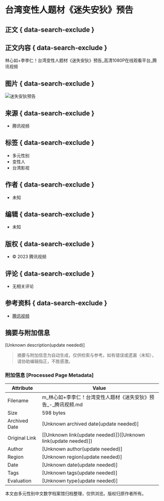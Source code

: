 # 台湾变性人题材《迷失安狄》预告

## 正文 { data-search-exclude }


## 正文内容 { data-search-exclude }

林心如+李李仁！台湾变性人题材《迷失安狄》预告_高清1080P在线观看平台_腾讯视频

## 图片 { data-search-exclude }

![迷失安狄预告](https://example.com/image.jpg)  <!-- 替换为实际图片链接 -->

## 来源 { data-search-exclude }

- 腾讯视频

## 标签 { data-search-exclude }

- 多元性别
- 变性人
- 台湾影视

## 作者 { data-search-exclude }

- 未知

## 编辑 { data-search-exclude }

- 未知

## 版权 { data-search-exclude }

- © 2023 腾讯视频

## 评论 { data-search-exclude }

- 无相关评论

## 参考资料 { data-search-exclude }

- [腾讯视频](https://v.qq.com/)
<!-- tcd_original_link https://m.v.qq.com/x/m/play?cid=&vid=c1436xjk532 -->


## 摘要与附加信息

<!-- tcd_abstract -->
[Unknown description(update needed)]
<!-- tcd_abstract_end -->

> 摘要与附加信息为自动生成，仅供检索与参考。如有错误或遗漏（未知），请协助编辑指正，不胜感激。

### 附加信息 [Processed Page Metadata]

| Attribute       | Value                                  |
|-----------------|----------------------------------------|
| Filename        | m_林心如+李李仁！台湾变性人题材《迷失安狄》预告_-_腾讯视频.md                             |
| Size            | 598 bytes                           |
| Archived Date   | [Unknown archived date(update needed)]                             |
| Original Link   | [[Unknown link(update needed)]]([Unknown link(update needed)])                       |
| Author          | [Unknown author(update needed)]                               |
| Region          | [Unknown region(update needed)]                               |
| Date            | [Unknown date(update needed)]                                 |
| Tags            | [Unknown tags(update needed)]                                 |
| Evaluation            | [Unknown type(update needed)]                                 |
<!-- tcd_table_end -->

本文由多元性别中文数字档案馆归档整理，仅供浏览。版权归原作者所有。
